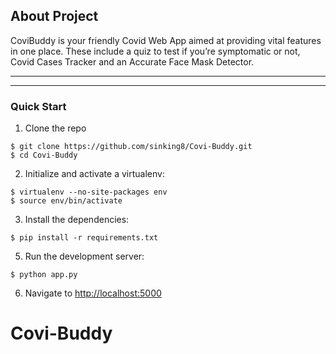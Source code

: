 
## About Project


CoviBuddy is your friendly Covid Web App aimed at providing vital features in one place. 
These include a quiz to test if you’re symptomatic or not, Covid Cases Tracker and an Accurate Face Mask Detector.


<hr>

<hr>

### Quick Start

1. Clone the repo
  ```
  $ git clone https://github.com/sinking8/Covi-Buddy.git
  $ cd Covi-Buddy
  ```

2. Initialize and activate a virtualenv:
  ```
  $ virtualenv --no-site-packages env
  $ source env/bin/activate
  ```

3. Install the dependencies:
  ```
  $ pip install -r requirements.txt
  ```

5. Run the development server:
  ```
  $ python app.py
  ```

6. Navigate to [http://localhost:5000](http://localhost:5000)

# Covi-Buddy

